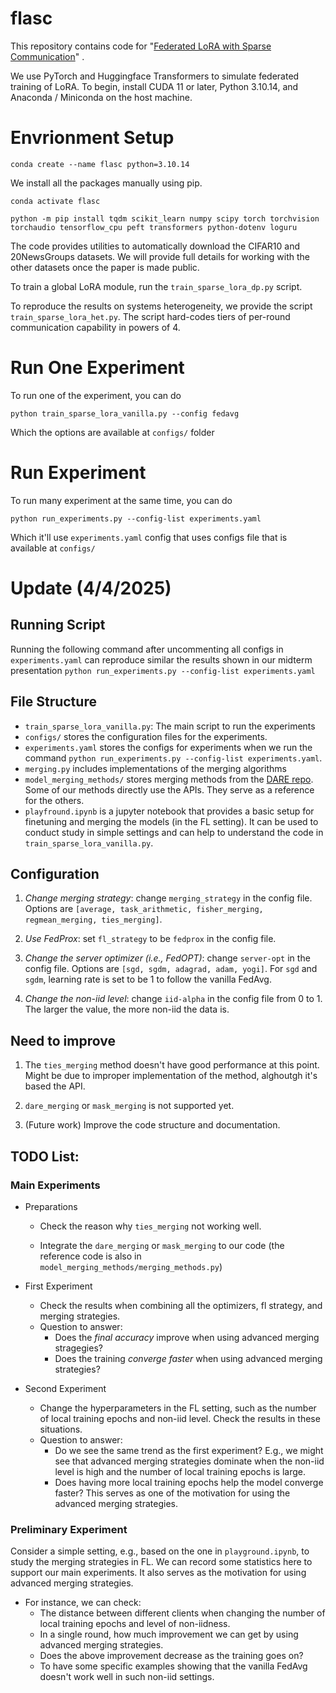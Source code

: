 # flasc

This repository contains code for "[Federated LoRA with Sparse Communication](https://arxiv.org/abs/2406.05233)" .

We use PyTorch and Huggingface Transformers to simulate federated training of LoRA. To begin, install CUDA 11 or later, Python 3.10.14, and Anaconda / Miniconda on the host machine.

# Envrionment Setup
```
conda create --name flasc python=3.10.14
```

We install all the packages manually using pip.

```
conda activate flasc
```

```
python -m pip install tqdm scikit_learn numpy scipy torch torchvision torchaudio tensorflow_cpu peft transformers python-dotenv loguru
```


The code provides utilities to automatically download the CIFAR10 and 20NewsGroups datasets. We will provide full details for working with the other datasets once the paper is made public.

To train a global LoRA module, run the ```train_sparse_lora_dp.py``` script.

To reproduce the results on systems heterogeneity, we provide the script ```train_sparse_lora_het.py```. The script hard-codes tiers of per-round communication capability in powers of 4.

# Run One Experiment
To run one of the experiment, you can do
```
python train_sparse_lora_vanilla.py --config fedavg
```

Which the options are available at `configs/` folder

# Run Experiment

To run many experiment at the same time, you can do

```
python run_experiments.py --config-list experiments.yaml
```

Which it'll use `experiments.yaml` config that uses configs file that is available at `configs/`

# Update (4/4/2025)
## Running Script
Running the following command after uncommenting all configs in `experiments.yaml` can reproduce similar the results shown in our midterm presentation
    ```
    python run_experiments.py --config-list experiments.yaml
    ```
## File Structure
- `train_sparse_lora_vanilla.py`: The main script to run the experiments
- `configs/` stores the configuration files for the experiments. 
- `experiments.yaml` stores the configs for experiments when we run the command `python run_experiments.py --config-list experiments.yaml`.
- `merging.py` includes implementations of the merging algorithms
- `model_merging_methods/` stores merging methods from the [DARE repo](https://github.com/yule-BUAA/MergeLM/tree/main/model_merging_methods). Some
of our methods directly use the APIs. They serve as a reference for the others.
- `playfround.ipynb` is a jupyter notebook that provides a basic setup for finetuning and merging the models (in the FL setting). It can be used to conduct study in simple settings and can help to understand the code in `train_sparse_lora_vanilla.py`.

## Configuration
 1. *Change merging strategy*: change `merging_strategy` in the config file. Options are `[average, task_arithmetic, fisher_merging, regmean_merging, ties_merging]`.

 2. *Use FedProx*: set `fl_strategy` to be `fedprox` in the config file.

 3. *Change the server optimizer (i.e., FedOPT)*: change `server-opt` in the config file. Options are `[sgd, sgdm, adagrad, adam, yogi]`. For `sgd` and `sgdm`, learning rate is set to be 1 to follow the vanilla FedAvg.

 4. *Change the non-iid level*: change `iid-alpha` in the config file from 0 to 1. The larger the value, the more non-iid the data is.

## Need to improve
1. The `ties_merging` method doesn't have good performance at this point. Might be due to improper implementation of the method, alghoutgh it's based the API.

2. `dare_merging` or `mask_merging` is not supported yet.

3. (Future work) Improve the code structure and documentation.

## TODO List:

### Main Experiments
- Preparations

    - Check the reason why `ties_merging` not working well.

    - Integrate the `dare_merging` or `mask_merging` to our code (the reference code is also in `model_merging_methods/merging_methods.py`)

- First Experiment
    - Check the results when combining all the optimizers, fl strategy, and merging strategies.
    - Question to answer:
        - Does the *final accuracy* improve when using advanced merging stragegies?
        - Does the training *converge faster* when using advanced merging strategies?

- Second Experiment
    - Change the hyperparameters in the FL setting, such as the number of local training epochs and non-iid level. Check the results in these situations.
    - Question to answer:
        - Do we see the same trend as the first experiment? E.g., we might see that advanced merging strategies dominate when the non-iid level is high and the number of local training epochs is large.
        - Does having more local training epochs help the model converge faster? This serves as one of the motivation for using the advanced merging strategies.

### Preliminary Experiment
Consider a simple setting, e.g., based on the one in `playground.ipynb`, to study the merging strategies in FL. We can record some statistics here to support our main experiments. It also serves as the motivation for using advanced merging strategies.
- For instance, we can check:
    - The distance between different clients when changing the number of local training epochs and level of non-iidness.
    - In a single round, how much improvement we can get by using advanced merging strategies.
    - Does the above improvement decrease as the training goes on?
    - To have some specific examples showing that the vanilla FedAvg doesn't work well in such non-iid settings.